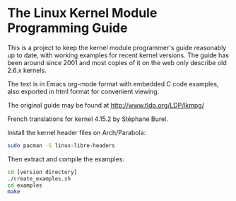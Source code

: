 # The Linux Kernel Module Programming Guide

This is a project to keep the kernel module programmer's guide reasonably up to date, with working examples for recent kernel versions. The guide has been around since 2001 and most copies of it on the web only describe old 2.6.x kernels.

The text is in Emacs org-mode format with embedded C code examples, also exported in html format for convenient viewing.

The original guide may be found at http://www.tldp.org/LDP/lkmpg/

French translations for kernel 4.15.2 by Stéphane Burel.

Install the kernel header files on Arch/Parabola:

``` bash
sudo pacman -S linux-libre-headers
```

Then extract and compile the examples:

``` bash
cd [version directory]
./create_examples.sh
cd examples
make
```
